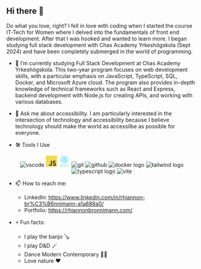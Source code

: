 ## Hi there 👋

Do what you love, right? I fell in love with coding when I started the course IT-Tech for Women where I delved into the fundamentals of front end development. After that I was hooked and wanted to learn more. I began studying full stack development with Chas Academy Yrkeshögskola (Sept 2024) and have been completely submerged in the world of programming. 

- 🔭 I’m currently studying Full Stack Development at Chas Academy Yrkeshögskola. This two-year program focuses on web development skills, with a particular emphasis on JavaScript, TypeScript, SQL, Docker, and Microsoft Azure cloud. The program also provides in-depth knowledge of technical frameworks such as React and Express, backend development with Node.js for creating APIs, and working with various databases.

- 💬 Ask me about accessibility. I am particularly interested in the intersection of technology and accessibility because I believe technology should make the world as accessilbe as possible for everyone.

- 🛠️ Tools I Use

<p align="center">
<img src="https://cdn.jsdelivr.net/gh/devicons/devicon/icons/vscode/vscode-original.svg" alt="vscode" width="30" height="30"/>
<img src="https://raw.githubusercontent.com/devicons/devicon/master/icons/javascript/javascript-original.svg" alt="javascript" width="30" height="30" />
<img src="https://raw.githubusercontent.com/devicons/devicon/master/icons/react/react-original-wordmark.svg" alt="react" width="30" height="30" />
<img src="https://cdn.jsdelivr.net/gh/devicons/devicon/icons/git/git-original.svg" alt="git" width="30" height="30"/>
<img src="https://cdn.jsdelivr.net/gh/devicons/devicon/icons/github/github-original-wordmark.svg" alt="github" width="30" height="30"/>
<img width="30" height="30" alt="docker logo" src="https://github.com/user-attachments/assets/98b20bfc-9398-48e1-9bff-957868c4345f" />
<img width="30" height="30" alt="tailwind logo" src="https://github.com/user-attachments/assets/571f6beb-c4a9-4528-9777-bd9a5490809a" />
<img width="30" height="30" alt="typescript logo" src="https://github.com/user-attachments/assets/732d22c3-e6c2-4232-9f0b-57abbfc02ef7" />
<img width="30" height="30" alt="vite" src="https://github.com/user-attachments/assets/b3859633-0694-48c7-ad7d-2143054a8179" />
</p>

- 📫 How to reach me: 
    - LinkedIn: https://www.linkedin.com/in/rhiannon-br%C3%B6nnimann-a1a888a0/
    - Portfolio: https://rhiannonbronnimann.com/

- ⚡ Fun facts:
    - I play the banjo 🪕
    - I play D&D 🪄
    - Dance Modern Contemporary 💃🏻
    - Love nature ❤️

